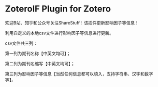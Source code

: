 # ZoteroIF Plugin for Zotero
欢迎B站、知乎和公众号关注ShareStuff！该插件更新影响因子等信息！

利用自定义的本地csv文件进行影响因子等信息进行更新。

csv文件共三列：

第一列为期刊名称【中英文均可】；

第二列为期刊名缩写【中英文均可】；

第三列为影响因子等信息【当然任何信息都可以填入，支持字符串、汉字和数字等】。
